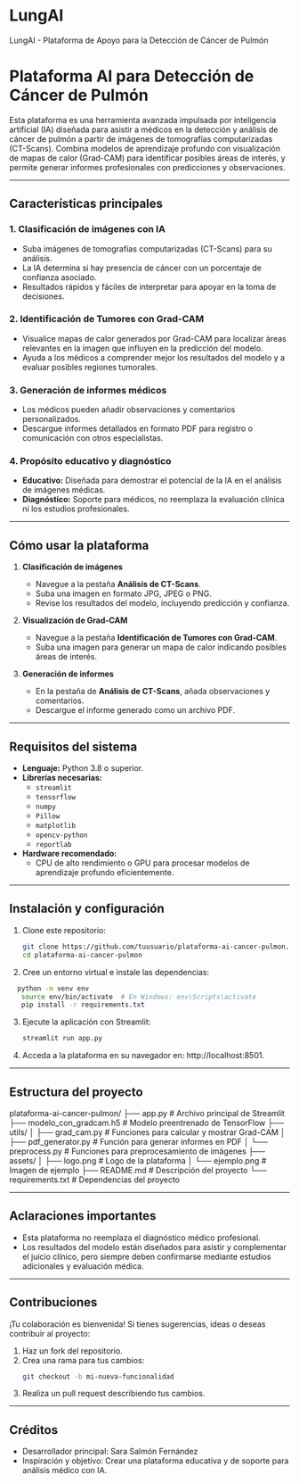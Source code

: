 # LungAI
LungAI - Plataforma de Apoyo para la Detección de Cáncer de Pulmón

# Plataforma AI para Detección de Cáncer de Pulmón

Esta plataforma es una herramienta avanzada impulsada por inteligencia artificial (IA) diseñada para asistir a médicos en la detección y análisis de cáncer de pulmón a partir de imágenes de tomografías computarizadas (CT-Scans). Combina modelos de aprendizaje profundo con visualización de mapas de calor (Grad-CAM) para identificar posibles áreas de interés, y permite generar informes profesionales con predicciones y observaciones.

---

## **Características principales**

### 1. **Clasificación de imágenes con IA**
   - Suba imágenes de tomografías computarizadas (CT-Scans) para su análisis.
   - La IA determina si hay presencia de cáncer con un porcentaje de confianza asociado.
   - Resultados rápidos y fáciles de interpretar para apoyar en la toma de decisiones.

### 2. **Identificación de Tumores con Grad-CAM**
   - Visualice mapas de calor generados por Grad-CAM para localizar áreas relevantes en la imagen que influyen en la predicción del modelo.
   - Ayuda a los médicos a comprender mejor los resultados del modelo y a evaluar posibles regiones tumorales.

### 3. **Generación de informes médicos**
   - Los médicos pueden añadir observaciones y comentarios personalizados.
   - Descargue informes detallados en formato PDF para registro o comunicación con otros especialistas.

### 4. **Propósito educativo y diagnóstico**
   - **Educativo:** Diseñada para demostrar el potencial de la IA en el análisis de imágenes médicas.
   - **Diagnóstico:** Soporte para médicos, no reemplaza la evaluación clínica ni los estudios profesionales.

---

## **Cómo usar la plataforma**

1. **Clasificación de imágenes**
   - Navegue a la pestaña **Análisis de CT-Scans**.
   - Suba una imagen en formato JPG, JPEG o PNG.
   - Revise los resultados del modelo, incluyendo predicción y confianza.

2. **Visualización de Grad-CAM**
   - Navegue a la pestaña **Identificación de Tumores con Grad-CAM**.
   - Suba una imagen para generar un mapa de calor indicando posibles áreas de interés.

3. **Generación de informes**
   - En la pestaña de **Análisis de CT-Scans**, añada observaciones y comentarios.
   - Descargue el informe generado como un archivo PDF.

---

## **Requisitos del sistema**

- **Lenguaje:** Python 3.8 o superior.
- **Librerías necesarias:**
  - `streamlit`
  - `tensorflow`
  - `numpy`
  - `Pillow`
  - `matplotlib`
  - `opencv-python`
  - `reportlab`
- **Hardware recomendado:**
  - CPU de alto rendimiento o GPU para procesar modelos de aprendizaje profundo eficientemente.

---

## **Instalación y configuración**

1. Clone este repositorio:
   ```bash
   git clone https://github.com/tuusuario/plataforma-ai-cancer-pulmon.git
   cd plataforma-ai-cancer-pulmon
   
2. Cree un entorno virtual e instale las dependencias:
 ```bash
   python -m venv env
    source env/bin/activate  # En Windows: env\Scripts\activate
    pip install -r requirements.txt
```
3. Ejecute la aplicación con Streamlit:
   ```bash
   streamlit run app.py
4. Acceda a la plataforma en su navegador en: http://localhost:8501.

---

## Estructura del proyecto

plataforma-ai-cancer-pulmon/
├── app.py                 # Archivo principal de Streamlit
├── modelo_con_gradcam.h5  # Modelo preentrenado de TensorFlow
├── utils/
│   ├── grad_cam.py        # Funciones para calcular y mostrar Grad-CAM
│   ├── pdf_generator.py   # Función para generar informes en PDF
│   └── preprocess.py      # Funciones para preprocesamiento de imágenes
├── assets/
│   ├── logo.png           # Logo de la plataforma
│   └── ejemplo.png        # Imagen de ejemplo
├── README.md              # Descripción del proyecto
└── requirements.txt       # Dependencias del proyecto


---

## Aclaraciones importantes
- Esta plataforma no reemplaza el diagnóstico médico profesional.
- Los resultados del modelo están diseñados para asistir y complementar el juicio clínico, pero siempre deben confirmarse mediante estudios adicionales y evaluación médica.

---
## Contribuciones

¡Tu colaboración es bienvenida! Si tienes sugerencias, ideas o deseas contribuir al proyecto:

1. Haz un fork del repositorio.
2. Crea una rama para tus cambios:
   ```bash
   git checkout -b mi-nueva-funcionalidad
   ```
3. Realiza un pull request describiendo tus cambios.
---
## Créditos

- Desarrollador principal: Sara Salmón Fernández
- Inspiración y objetivo: Crear una plataforma educativa y de soporte para análisis médico con IA.
